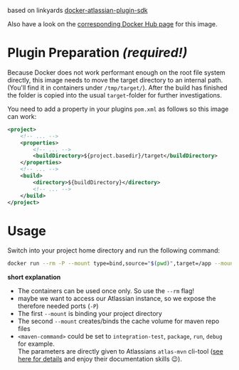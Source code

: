 based on linkyards [docker-atlassian-plugin-sdk](https://hub.docker.com/r/linkyard/docker-atlassian-plugin-sdk/)

Also have a look on the [corresponding Docker Hub page](https://hub.docker.com/r/sknopp94/atlassdkwithfirefoxselenium) for this image.

# Plugin Preparation _(required!)_

Because Docker does not work performant enough on the root file system directly, this image needs to move the target directory to an internal path. (You'll find it in containers under `/tmp/target/`). After the build has finished the folder is copied into the usual `target`-folder for further investigations.

You need to add a property in your plugins `pom.xml` as follows so this image can work:

```xml
<project>
	<!-- ... -->
	<properties>
		<!-- ... -->
		<buildDirectory>${project.basedir}/target</buildDirectory>
	</properties>
	<!-- ... -->
	<build>
		<directory>${buildDirectory}</directory>
		<!-- ... -->
	</build>
</project>
```

# Usage

Switch into your project home directory and run the following command:

```bash
docker run --rm -P --mount type=bind,source="$(pwd)",target=/app --mount source=atlasmvncache,target=/root/.m2/repository sknopp94/atlassdkwithfirefoxselenium <maven-command>
```
**short explanation**
 * The containers can be used once only. So use the `--rm` flag! 
 * maybe we want to access our Atlassian instance, so we expose the therefore needed ports (`-P`) 
 * The first `--mount` is binding your project directory
 * The second `--mount` creates/binds the cache volume for maven repo files
 * `<maven-command>` could be set to `integration-test`, `package`, `run`, `debug` for example. \
The parameters are directly given to Atlassians `atlas-mvn` cli-tool ([see here for details](https://developer.atlassian.com/server/framework/atlassian-sdk/atlas-mvn/) and enjoy their documentation skills 😉).

